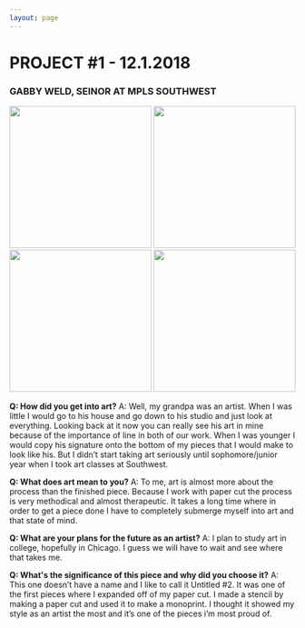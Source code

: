 ```yaml
---
layout: page 
---
```


# __PROJECT #1 - 12.1.2018__
### GABBY WELD, SEINOR AT MPLS SOUTHWEST
	
<img src="https://gabbyweldart.weebly.com/uploads/9/9/3/3/99339840/p117_orig.png" class="img-responsive" alt="" style="width: 250px;"/>
<img src="https://gabbyweldart.weebly.com/uploads/9/9/3/3/99339840/p110.png" class="img-responsive" alt="" style="width: 250px;"/>
<img src="https://gabbyweldart.weebly.com/uploads/9/9/3/3/99339840/p121_orig.png" class="img-responsive" alt="" style="width: 250px;"/>
<img src="https://gabbyweldart.weebly.com/uploads/9/9/3/3/99339840/p122_orig.png" class="img-responsive" alt="" style="width: 250px;"/>
<img src="https://gabbyweldart.weebly.com/uploads/9/9/3/3/99339840/p126.png" class="img-responsive" alt="" style="width:" 250px;"/>


__Q: How did you get into art?__
A: Well, my grandpa was an artist. When I was little I would go to his house and go down to his studio and just look at everything. Looking back at it now you can really see his art in mine because of the importance of line in both of our work. When I was younger I would copy his signature onto the bottom of my pieces that I would make to look like his. But I didn’t start taking art seriously until sophomore/junior year when I took art classes at Southwest.

__Q: What does art mean to you?__
A: To me, art is almost more about the process than the finished piece. Because I work with paper cut the process is very methodical and almost therapeutic. It takes a long time where in order to get a piece done I have to completely submerge myself into art and that state of mind.

__Q: What are your plans for the future as an artist?__
A: I plan to study art in college, hopefully in Chicago. I guess we will have to wait and see where that takes me.

__Q: What's the significance of this piece and why did you choose it?__
A: This one doesn’t have a name and I like to call it Untitled #2. It was one of the first pieces where I expanded off of my paper cut. I made a stencil by making a paper cut and used it to make a monoprint. I thought it showed my style as an artist the most and it’s one of the pieces i’m most proud of.
